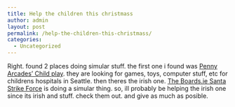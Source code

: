 ```yaml
---
title: Help the children this christmass
author: admin
layout: post
permalink: /help-the-children-this-christmass/
categories:
  - Uncategorized
---
```

Right. found 2 places doing simular stuff. the first one i found was [Penny Arcades&#8217; Child play][1]. they are looking for games, toys, computer stuff, etc for childrens hospitals in Seattle. then theres the irish one. [The Boards.ie Santa Strike Force][2] is doing a simular thing. so, ill probably be helping the irish one since its irish and stuff. check them out. and give as much as posible.

 [1]: http://www.penny-arcade.com/childsplay
 [2]: http://www.boards.ie/vbulletin/forumdisplay.php?s=&forumid=419